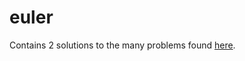 # euler
Contains 2 solutions to the many problems found [here]("https://projecteuler.net/archives").
